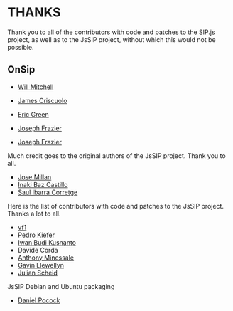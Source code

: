 THANKS
======

Thank you to all of the contributors with code and patches to the SIP.js project, as well as to the JsSIP project, without which this would not be possible.

## OnSip

* [Will Mitchell](will@onsip.com)
* [James Criscuolo](james@onsip.com)
* [Eric Green](eric.green@onsip.com)
* [Joseph Frazier](joseph@onsip.com)

* [Joseph Frazier](joseph@onsip.com)

Much credit goes to the original authors of the JsSIP project.  Thank you to all.

* [Jose Millan](https://github.com/jmillan)
* [Inaki Baz Castillo](https://github.com/ibc)
* [Saul Ibarra Corretge](https://github.com/saghul)


Here is the list of contributors with code and patches to the JsSIP project. Thanks a lot to all.

* [vf1](https://github.com/vf1)
* [Pedro Kiefer](https://github.com/pedrokiefer)
* [Iwan Budi Kusnanto](https://github.com/iwanbk)
* Davide Corda
* [Anthony Minessale](https://github.com/FreeSWITCH)
* [Gavin Llewellyn](https://github.com/gavllew)
* [Julian Scheid](https://github.com/jscheid)


JsSIP Debian and Ubuntu packaging

* [Daniel Pocock](https://github.com/dpocock)
